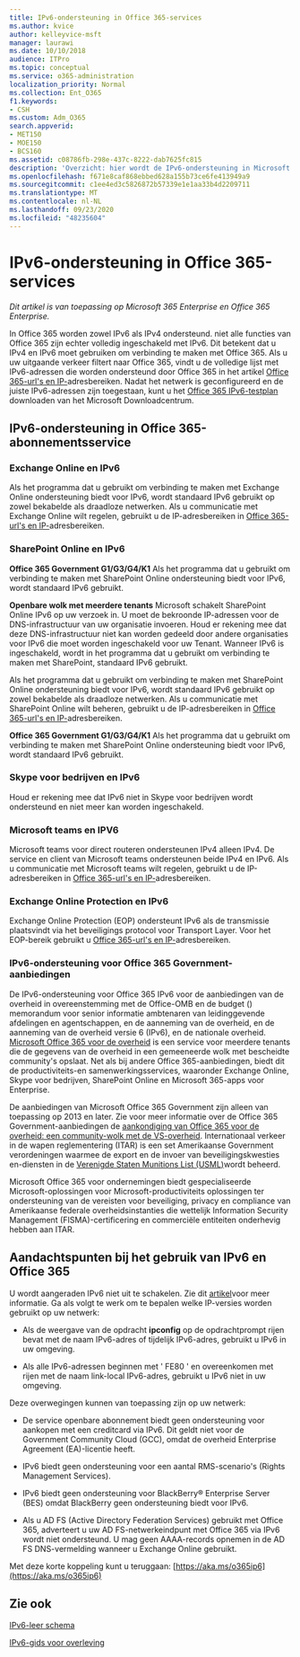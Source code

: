 ```yaml
---
title: IPv6-ondersteuning in Office 365-services
ms.author: kvice
author: kelleyvice-msft
manager: laurawi
ms.date: 10/10/2018
audience: ITPro
ms.topic: conceptual
ms.service: o365-administration
localization_priority: Normal
ms.collection: Ent_O365
f1.keywords:
- CSH
ms.custom: Adm_O365
search.appverid:
- MET150
- MOE150
- BCS160
ms.assetid: c08786fb-298e-437c-8222-dab7625fc815
description: 'Overzicht: hier wordt de IPv6-ondersteuning in Microsoft Office 365-onderdelen en in de Office 365-aanbiedingen voor de overheid beschreven.'
ms.openlocfilehash: f671e8caf868ebbed628a155b73ce6fe413949a9
ms.sourcegitcommit: c1ee4ed3c5826872b57339e1e1aa33b4d2209711
ms.translationtype: MT
ms.contentlocale: nl-NL
ms.lasthandoff: 09/23/2020
ms.locfileid: "48235604"
---
```

# <a name="ipv6-support-in-office-365-services"></a>IPv6-ondersteuning in Office 365-services

*Dit artikel is van toepassing op Microsoft 365 Enterprise en Office 365 Enterprise.*

In Office 365 worden zowel IPv6 als IPv4 ondersteund. niet alle functies van Office 365 zijn echter volledig ingeschakeld met IPv6. Dit betekent dat u IPv4 en IPv6 moet gebruiken om verbinding te maken met Office 365. Als u uw uitgaande verkeer filtert naar Office 365, vindt u de volledige lijst met IPv6-adressen die worden ondersteund door Office 365 in het artikel [Office 365-url's en IP-](urls-and-ip-address-ranges.md)adresbereiken. Nadat het netwerk is geconfigureerd en de juiste IPv6-adressen zijn toegestaan, kunt u het [Office 365 IPv6-testplan](https://go.microsoft.com/fwlink/?LinkId=293447) downloaden van het Microsoft Downloadcentrum.
  
## <a name="ipv6-support-in-office-365-subscription-service"></a>IPv6-ondersteuning in Office 365-abonnementsservice

### <a name="exchange-online-and-ipv6"></a>Exchange Online en IPv6

Als het programma dat u gebruikt om verbinding te maken met Exchange Online ondersteuning biedt voor IPv6, wordt standaard IPv6 gebruikt op zowel bekabelde als draadloze netwerken. Als u communicatie met Exchange Online wilt regelen, gebruikt u de IP-adresbereiken in [Office 365-url's en IP-](urls-and-ip-address-ranges.md)adresbereiken.
  
### <a name="sharepoint-online-and-ipv6"></a>SharePoint Online en IPv6

 **Office 365 Government G1/G3/G4/K1** Als het programma dat u gebruikt om verbinding te maken met SharePoint Online ondersteuning biedt voor IPv6, wordt standaard IPv6 gebruikt.
  
 **Openbare wolk met meerdere tenants** Microsoft schakelt SharePoint Online IPv6 op uw verzoek in. U moet de bekroonde IP-adressen voor de DNS-infrastructuur van uw organisatie invoeren. Houd er rekening mee dat deze DNS-infrastructuur niet kan worden gedeeld door andere organisaties voor IPv6 die moet worden ingeschakeld voor uw Tenant. Wanneer IPv6 is ingeschakeld, wordt in het programma dat u gebruikt om verbinding te maken met SharePoint, standaard IPv6 gebruikt.
  
Als het programma dat u gebruikt om verbinding te maken met SharePoint Online ondersteuning biedt voor IPv6, wordt standaard IPv6 gebruikt op zowel bekabelde als draadloze netwerken. Als u communicatie met SharePoint Online wilt beheren, gebruikt u de IP-adresbereiken in [Office 365-url's en IP-](urls-and-ip-address-ranges.md)adresbereiken.
  
 **Office 365 Government G1/G3/G4/K1** Als het programma dat u gebruikt om verbinding te maken met SharePoint Online ondersteuning biedt voor IPv6, wordt standaard IPv6 gebruikt.
  
### <a name="skype-for-business-and-ipv6"></a>Skype voor bedrijven en IPv6

Houd er rekening mee dat IPv6 niet in Skype voor bedrijven wordt ondersteund en niet meer kan worden ingeschakeld.

### <a name="microsoft-teams-and-ipv6"></a>Microsoft teams en IPV6

Microsoft teams voor direct routeren ondersteunen IPv4 alleen IPv4. De service en client van Microsoft teams ondersteunen beide IPv4 en IPv6. Als u communicatie met Microsoft teams wilt regelen, gebruikt u de IP-adresbereiken in [Office 365-url's en IP-](urls-and-ip-address-ranges.md)adresbereiken.
  
### <a name="exchange-online-protection-and-ipv6"></a>Exchange Online Protection en IPv6

Exchange Online Protection (EOP) ondersteunt IPv6 als de transmissie plaatsvindt via het beveiligings protocol voor Transport Layer. Voor het EOP-bereik gebruikt u [Office 365-url's en IP-](urls-and-ip-address-ranges.md)adresbereiken.
  
### <a name="ipv6-support-for-office-365-government-offerings"></a>IPv6-ondersteuning voor Office 365 Government-aanbiedingen

De IPv6-ondersteuning voor Office 365 IPv6 voor de aanbiedingen van de overheid in overeenstemming met de Office-OMB en de budget () memorandum voor senior informatie ambtenaren van leidinggevende afdelingen en agentschappen, en de aanneming van de overheid, en de aanneming van de overheid versie 6 (IPv6), en de nationale overheid. [Microsoft Office 365 voor de overheid](https://go.microsoft.com/fwlink/p/?LinkId=325414) is een service voor meerdere tenants die de gegevens van de overheid in een gemeeneerde wolk met bescheidte community's opslaat. Net als bij andere Office 365-aanbiedingen, biedt dit de productiviteits-en samenwerkingsservices, waaronder Exchange Online, Skype voor bedrijven, SharePoint Online en Microsoft 365-apps voor Enterprise. 

De aanbiedingen van Microsoft Office 365 Government zijn alleen van toepassing op 2013 en later. Zie voor meer informatie over de Office 365 Government-aanbiedingen de [aankondiging van Office 365 voor de overheid: een community-wolk met de VS-overheid](https://go.microsoft.com/fwlink/p/?LinkId=325414). Internationaal verkeer in de wapen reglementering (ITAR) is een set Amerikaanse Government verordeningen waarmee de export en de invoer van beveiligingskwesties en-diensten in de [Verenigde Staten Munitions List (USML)](https://go.microsoft.com/fwlink/p/?LinkId=325415)wordt beheerd. 

Microsoft Office 365 voor ondernemingen biedt gespecialiseerde Microsoft-oplossingen voor Microsoft-productiviteits oplossingen ter ondersteuning van de vereisten voor beveiliging, privacy en compliance van Amerikaanse federale overheidsinstanties die wettelijk Information Security Management (FISMA)-certificering en commerciële entiteiten onderhevig hebben aan ITAR.
  
## <a name="things-to-consider-when-using-ipv6-and-office-365"></a>Aandachtspunten bij het gebruik van IPv6 en Office 365

U wordt aangeraden IPv6 niet uit te schakelen. Zie dit [artikel](https://support.microsoft.com/help/929852/guidance-for-configuring-ipv6-in-windows-for-advanced-users)voor meer informatie. Ga als volgt te werk om te bepalen welke IP-versies worden gebruikt op uw netwerk:
  
- Als de weergave van de opdracht **ipconfig** op de opdrachtprompt rijen bevat met de naam IPv6-adres of tijdelijk IPv6-adres, gebruikt u IPv6 in uw omgeving.

- Als alle IPv6-adressen beginnen met ' FE80 ' en overeenkomen met rijen met de naam link-local IPv6-adres, gebruikt u IPv6 niet in uw omgeving.

Deze overwegingen kunnen van toepassing zijn op uw netwerk:
  
- De service openbare abonnement biedt geen ondersteuning voor aankopen met een creditcard via IPv6. Dit geldt niet voor de Government Community Cloud (GCC), omdat de overheid Enterprise Agreement (EA)-licentie heeft.

- IPv6 biedt geen ondersteuning voor een aantal RMS-scenario's (Rights Management Services).

- IPv6 biedt geen ondersteuning voor BlackBerry® Enterprise Server (BES) omdat BlackBerry geen ondersteuning biedt voor IPv6.

- Als u AD FS (Active Directory Federation Services) gebruikt met Office 365, adverteert u uw AD FS-netwerkeindpunt met Office 365 via IPv6 wordt niet ondersteund. U mag geen AAAA-records opnemen in de AD FS DNS-vermelding wanneer u Exchange Online gebruikt. 

Met deze korte koppeling kunt u teruggaan: [https://aka.ms/o365ip6](https://aka.ms/o365ip6)
  
## <a name="see-also"></a>Zie ook

[IPv6-leer schema](https://docs.microsoft.com/previous-versions/windows/it-pro/windows-server-2008-R2-and-2008/gg250710(v%3dws.10))
  
[IPv6-gids voor overleving](https://social.technet.microsoft.com/wiki/contents/articles/1728.ipv6-survival-guide.aspx)
